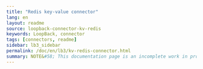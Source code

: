 ```yaml
---
title: "Redis key-value connector"
lang: en
layout: readme
source: loopback-connector-kv-redis
keywords: LoopBack, connector
tags: [connectors, readme]
sidebar: lb3_sidebar
permalink: /doc/en/lb3/kv-redis-connector.html
summary: NOTE&#58; This documentation page is an incomplete work in progress.
---
```

